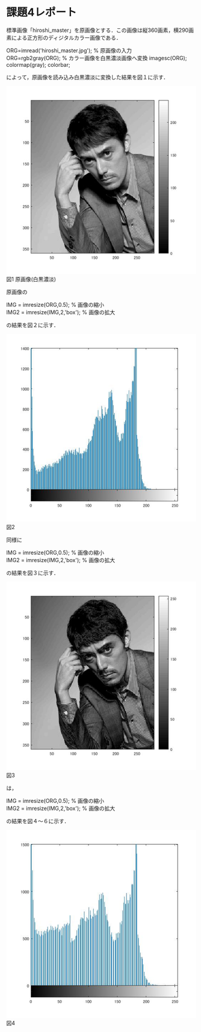 ﻿# 課題4レポート

標準画像「hiroshi_master」を原画像とする．この画像は縦360画素，横290画素による正方形のディジタルカラー画像である．

ORG=imread('hiroshi_master.jpg'); % 原画像の入力  
ORG=rgb2gray(ORG); % カラー画像を白黒濃淡画像へ変換
imagesc(ORG); colormap(gray); colorbar;

によって，原画像を読み込み白黒濃淡に変換した結果を図１に示す．

![原画像](https://github.com/Obonnu/lecture_image_processing/blob/master/image/hiroshi_kadai7-1.jpg)
図1 原画像(白黒濃淡)

原画像の

IMG = imresize(ORG,0.5); % 画像の縮小  
IMG2 = imresize(IMG,2,'box'); % 画像の拡大

の結果を図２に示す．

![原画像](https://github.com/Obonnu/lecture_image_processing/blob/master/image/hiroshi_kadai7-2.jpg)
図2 

同様に

IMG = imresize(ORG,0.5); % 画像の縮小  
IMG2 = imresize(IMG,2,'box'); % 画像の拡大

の結果を図３に示す．

![原画像](https://github.com/Obonnu/lecture_image_processing/blob/master/image/hiroshi_kadai7-3.jpg)  
図3 

は，

IMG = imresize(ORG,0.5); % 画像の縮小  
IMG2 = imresize(IMG,2,'box'); % 画像の拡大

の結果を図４～６に示す．

![原画像](https://github.com/Obonnu/lecture_image_processing/blob/master/image/hiroshi_kadai7-4.jpg)
図4 